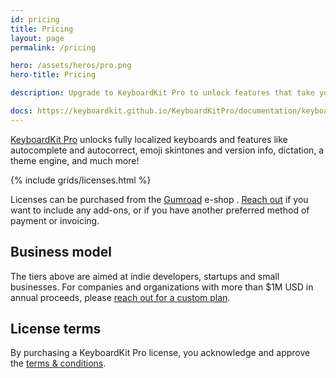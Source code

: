 ```yaml
---
id: pricing
title: Pricing
layout: page
permalink: /pricing

hero: /assets/heros/pro.png
hero-title: Pricing

description: Upgrade to KeyboardKit Pro to unlock features that take your keyboard to the next level. 

docs: https://keyboardkit.github.io/KeyboardKitPro/documentation/keyboardkitpro/
---
```


[KeyboardKit Pro](/pro) unlocks fully localized keyboards and features like autocomplete and autocorrect, emoji skintones and version info, dictation, a theme engine, and much more! 

{% include grids/licenses.html %}

Licenses can be purchased from the [Gumroad]({{site.gumroad_url}}) e-shop <!--[Lemon Squeezy]({{site.lemon_url}})-->. [Reach out](mailto:{{site.email}}?subject=KeyboardKit%20Pro%20License) if you want to include any add-ons, or if you have another preferred method of payment or invoicing.



## Business model

The tiers above are aimed at indie developers, startups and small businesses. For companies and organizations with more than $1M USD in annual proceeds, please [reach out for a custom plan](mailto:{{site.email}}?subject=KeyboardKit%20Pro%20License).


## License terms

By purchasing a KeyboardKit Pro license, you acknowledge and approve the [ terms & conditions](/pro/terms-and-conditions).